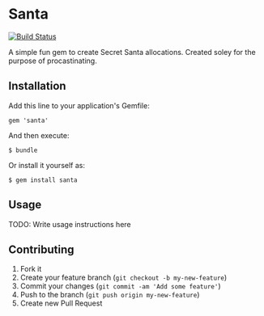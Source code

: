 # Santa
[![Build Status](https://travis-ci.org/omundu/santa.png?branch=master)](https://travis-ci.org/omundu/santa)

A simple fun gem to create Secret Santa allocations. Created soley for the purpose of procastinating.

## Installation

Add this line to your application's Gemfile:

    gem 'santa'

And then execute:

    $ bundle

Or install it yourself as:

    $ gem install santa

## Usage

TODO: Write usage instructions here

## Contributing

1. Fork it
2. Create your feature branch (`git checkout -b my-new-feature`)
3. Commit your changes (`git commit -am 'Add some feature'`)
4. Push to the branch (`git push origin my-new-feature`)
5. Create new Pull Request
